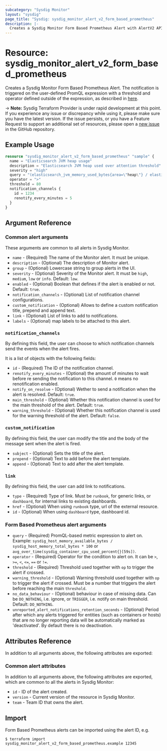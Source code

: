 ```yaml
---
subcategory: "Sysdig Monitor"
layout: "sysdig"
page_title: "Sysdig: sysdig_monitor_alert_v2_form_based_prometheus"
description: |-
  Creates a Sysdig Monitor Form Based Prometheus Alert with AlertV2 API.
---
```


# Resource: sysdig_monitor_alert_v2_form_based_prometheus

Creates a Sysdig Monitor Form Based Prometheus Alert. The notification is triggered on the user-defined PromQL expression with a threshold and operator defined outside of the expression, as described in [here](https://docs.sysdig.com/en/docs/sysdig-monitor/alerts/alert-types/metric-alerts/#translate-to-promql).

-> **Note:** Sysdig Terraform Provider is under rapid development at this point. If you experience any issue or discrepancy while using it, please make sure you have the latest version. If the issue persists, or you have a Feature Request to support an additional set of resources, please open a [new issue](https://github.com/sysdiglabs/terraform-provider-sysdig/issues/new) in the GitHub repository.

## Example Usage

```terraform
resource "sysdig_monitor_alert_v2_form_based_prometheus" "sample" {
  name = "Elasticsearch JVM heap usage"
  description = "Elasticsearch JVM heap used over attention threshold"
  severity = "high"
  query = "(elasticsearch_jvm_memory_used_bytes{area=\"heap\"} / elasticsearch_jvm_memory_max_bytes{area=\"heap\"}) * 100"
  operator = ">"
  threshold = 80
  notification_channels {
    id = 1234
    renotify_every_minutes = 5
  }
}
```

## Argument Reference

### Common alert arguments

These arguments are common to all alerts in Sysdig Monitor.

* `name` - (Required) The name of the Monitor alert. It must be unique.
* `description` - (Optional) The description of Monitor alert.
* `group` - (Optional) Lowercase string to group alerts in the UI.
* `severity` - (Optional) Severity of the Monitor alert. It must be `high`, `medium`, `low` or `info`. Default: `low`.
* `enabled` - (Optional) Boolean that defines if the alert is enabled or not. Default: `true`.
* `notification_channels` - (Optional) List of notification channel configurations.
* `custom_notification` - (Optional) Allows to define a custom notification title, prepend and append text.
* `link` - (Optional) List of links to add to notifications.
* `labels` - (Optional) map labels to be attached to this alert.

### `notification_channels`

By defining this field, the user can choose to which notification channels send the events when the alert fires.

It is a list of objects with the following fields:
* `id` - (Required) The ID of the notification channel.
* `renotify_every_minutes` - (Optional) the amount of minutes to wait before re sending the notification to this channel. `0` means no renotification enabled.
* `notify_on_resolve` - (Optional) Wether to send a notification when the alert is resolved. Default: `true`.
* `main_threshold` - (Optional) Whether this notification channel is used for the main threshold of the alert. Default: `true`.
* `warning_threshold` - (Optional) Whether this notification channel is used for the warning threshold of the alert. Default: `false`.

### `custom_notification`

By defining this field, the user can modify the title and the body of the message sent when the alert is fired.

* `subject` - (Optional) Sets the title of the alert.
* `prepend` - (Optional) Text to add before the alert template.
* `append` - (Optional) Text to add after the alert template.

### `link`

By defining this field, the user can add link to notifications.

* `type` - (Required) Type of link. Must be `runbook`, for generic links, or `dashboard`, for internal links to existing dashboards.
* `href` - (Optional) When using `runbook` type, url of the external resource.
* `id` - (Optional) When using `dashboard` type, dashboard id.

### Form Based Prometheus alert arguments

* `query` - (Required) PromQL-based metric expression to alert on. Example: `sysdig_host_memory_available_bytes / sysdig_host_memory_total_bytes * 100` or `avg_over_time(sysdig_container_cpu_used_percent{}[59s])`.
* `operator` - (Required) Operator for the condition to alert on. It can be `>`, `>=`, `<`, `<=`, `==` or `!=`.
* `threshold` - (Required) Threshold used together with `op` to trigger the alert if crossed.
* `warning_threshold` - (Optional) Warning threshold used together with `op` to trigger the alert if crossed. Must be a number that triggers the alert before reaching the main `threshold`.
* `no_data_behaviour` - (Optional) behaviour in case of missing data. Can be `DO_NOTHING`, i.e. ignore, or `TRIGGER`, i.e. notify on main threshold. Default: `DO_NOTHING`.
* `unreported_alert_notifications_retention_seconds` - (Optional) Period after which any alerts triggered for entities (such as containers or hosts) that are no longer reporting data will be automatically marked as 'deactivated'. By default there is no deactivation.

## Attributes Reference

In addition to all arguments above, the following attributes are exported:

### Common alert attributes

In addition to all arguments above, the following attributes are exported, which are common to all the alerts in Sysdig Monitor:

* `id` - ID of the alert created.
* `version` - Current version of the resource in Sysdig Monitor.
* `team` - Team ID that owns the alert.

## Import

Form Based Prometheus alerts can be imported using the alert ID, e.g.

```
$ terraform import sysdig_monitor_alert_v2_form_based_prometheus.example 12345
```
